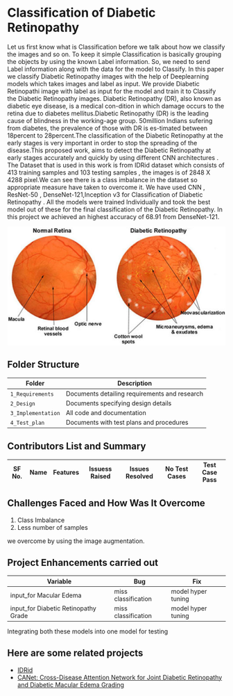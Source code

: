# Classification of Diabetic Retinopathy

Let us first know what is Classification before we talk about how we classify the images and so on. To keep it simple Classification is basically grouping the objects by using the known Label information. So, we need to send Label information along with the data for the model to Classify. In this paper we classify Diabetic Retinopathy images with the help of Deeplearning models which takes images and label as input. We provide Diabetic Retinopathi image with label as input for the
model and train it to Classify the Diabetic Retinopathy images. Diabetic Retinopathy (DR), also known as diabetic eye disease, is a medical con-dition in which damage occurs to the retina due to diabetes mellitus.Diabetic Retinopathy (DR) is the leading cause of blindness in the working-age group. 50million Indians sufering from diabetes, the prevalence of those with DR is es-timated between 18percent to 28percent.The classification of the Diabetic Retinopathy at the early stages is very important in order to stop the spreading of the disease.This proposed work, aims to detect the Diabetic Retinopathy at early stages accurately and quickly by using different CNN architectures . The Dataset that is used in this work is from IDRid dataset which consists of 413 training samples and 103 testing samples , the images is of 2848 X 4288 pixel.We can see there is a class imbalance in the dataset so appropriate measure have taken to overcome it. We have used CNN , ResNet-50 , DenseNet-121,Inception v3 for Classification of Diabetic Retinopathy . All the models were trained Individually and took the best model out of these for the final classification of the Diabetic Retinopathy. In this project we achieved an highest accuracy of 68.91 from DenseNet-121.

![Diabetic Retinopathy](https://github.com/Deepak141/Sample_ltts/blob/main/picture%20(1).jpg)
## Folder Structure
Folder             | Description
-------------------| -----------------------------------------
`1_Requirements`   | Documents detailing requirements and research
`2_Design`         | Documents specifying design details
`3_Implementation` | All code and documentation
`4_Test_plan`      | Documents with test plans and procedures

## Contributors List and Summary

SF No. |  Name   |    Features    | Issuess Raised |Issues Resolved|No Test Cases|Test Case Pass
-------|---------|----------------|----------------|---------------|-------------|--------------
## Challenges Faced and How Was It Overcome
1. Class Imbalance
2. Less number of samples

we overcome by using the image augmentation.

## Project Enhancements carried out
Variable | Bug | Fix
--- | --- | ----
input_for Macular Edema | miss classification | model hyper tuning
input_for Diabetic Retinopathy Grade  | miss classification | model hyper tuning

Integrating both these models into one model for testing

## Here are some related projects
*  [IDRid](https://www.mdpi.com/2306-5729/3/3/25)
*  [CANet: Cross-Disease Attention Network for Joint Diabetic Retinopathy and Diabetic Macular Edema Grading](https://github.com/xmengli999/CANet.)
